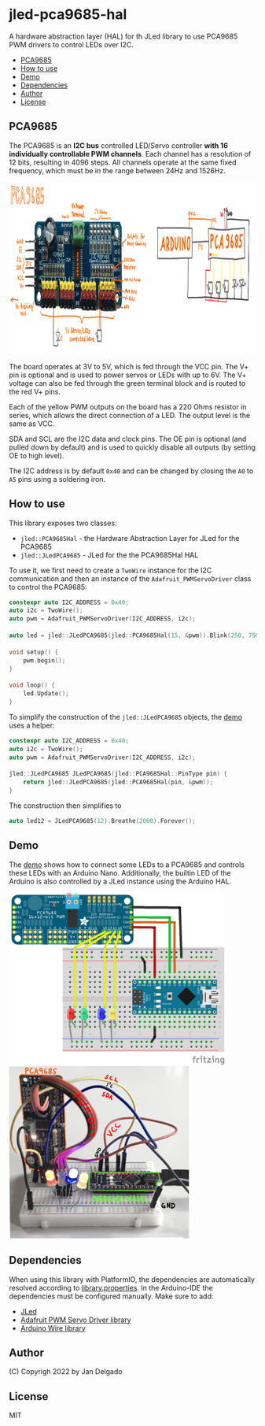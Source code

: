 # jled-pca9685-hal

A hardware abstraction layer (HAL) for th JLed library to use PCA9685 PWM
drivers to control LEDs over I2C.

<!-- vim-markdown-toc GFM -->

* [PCA9685](#pca9685)
* [How to use](#how-to-use)
* [Demo](#demo)
* [Dependencies](#dependencies)
* [Author](#author)
* [License](#license)

<!-- vim-markdown-toc -->

## PCA9685

The PCA9685 is an **I2C bus** controlled LED/Servo controller **with 16
individually controllable PWM channels**. Each channel has a resolution of 12
bits, resulting in 4096 steps. All channels operate at the same fixed
frequency, which must be in the range between 24Hz and 1526Hz.

<img src=".images/pca9685.png" height=350>

The board operates at 3V to 5V, which is fed through the VCC pin. The V+ pin
is optional and is used to power servos or LEDs with up to 6V. The V+ voltage
can also be fed through the green terminal block and is routed to the red V+
pins.

Each of the yellow PWM outputs on the board has a 220 Ohms resistor in series,
which allows the direct connection of a LED. The output level is the same as
VCC.

SDA and SCL are the I2C data and clock pins. The OE pin is optional (and pulled
down by default) and is used to quickly disable all outputs (by setting OE to
high level).

The I2C address is by default `0x40` and can be changed by closing the `A0` to
`A5` pins using a soldering iron.

## How to use

This library exposes two classes:

* `jled::PCA9685Hal` - the Hardware Abstraction Layer for JLed for the PCA9685
* `jled::JLedPCA9685` - JLed for the the PCA9685Hal HAL

To use it, we first need to create a `TwoWire` instance for the I2C communication
and then an instance of the `Adafruit_PWMServoDriver` class to control the 
PCA9685:

```c++
constexpr auto I2C_ADDRESS = 0x40;
auto i2c = TwoWire();
auto pwm = Adafruit_PWMServoDriver(I2C_ADDRESS, i2c);

auto led = jled::JLedPCA9685(jled::PCA9685Hal(15, &pwm)).Blink(250, 750).Forever();

void setup() {
    pwm.begin();
}

void loop() {
    led.Update();
}
```

To simplify the construction of the `jled::JLedPCA9685` objects, the 
[demo](examples/demo/demo.ino) uses a helper:

```c++ 
constexpr auto I2C_ADDRESS = 0x40;
auto i2c = TwoWire();
auto pwm = Adafruit_PWMServoDriver(I2C_ADDRESS, i2c);

jled::JLedPCA9685 JLedPCA9685(jled::PCA9685Hal::PinType pin) {
    return jled::JLedPCA9685(jled::PCA9685Hal(pin, &pwm));
}
```

The construction then simplifies to

```c++
auto led12 = JLedPCA9685(12).Breathe(2000).Forever();
```

## Demo

The [demo](examples/demo/demo.ino) shows how to connect some LEDs to a PCA9685
and controls these LEDs with an Arduino Nano. Additionally, the builtin LED 
of the Arduino is also controlled by a JLed instance using the Arduino HAL. 

<p float="left">
    <img src=".images/demo_bb.png" height=350>
    <img src=".images/nano_mit_pca9685.png" height=350>
</p>

## Dependencies

When using this library with PlatformIO, the dependencies are automatically 
resolved according to [library.properties](library.properties). In the Arduino-IDE
the dependencies must be configured manually. Make sure to add:

* [JLed](https://github.com/jandelgado/jled)
* [Adafruit PWM Servo Driver library](https://github.com/adafruit/Adafruit-PWM-Servo-Driver-Library)
* [Arduino Wire library](https://www.arduino.cc/reference/en/language/functions/communication/wire/)

## Author

(C) Copyrigh 2022 by Jan Delgado

## License

MIT

